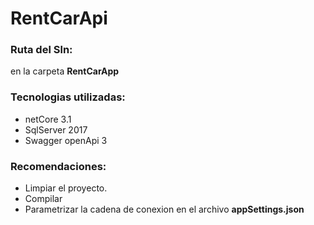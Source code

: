 # RentCarApi

### Ruta del Sln:

  en la carpeta **RentCarApp**
  
### Tecnologias utilizadas:
- netCore 3.1
- SqlServer 2017
- Swagger openApi 3

### Recomendaciones:
 - Limpiar el proyecto.
 - Compilar
 - Parametrizar la cadena de conexion en el archivo **appSettings.json**

  
  
